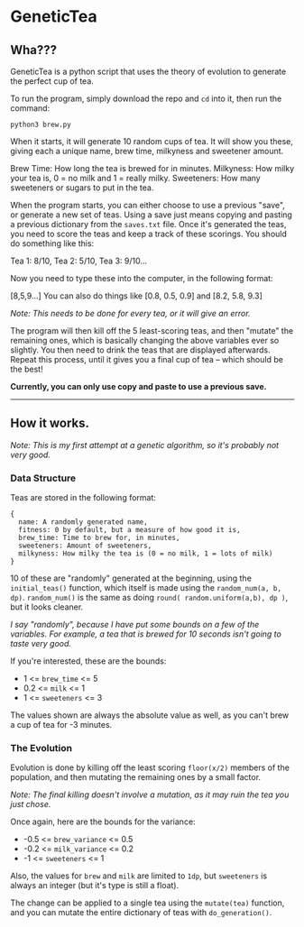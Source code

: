 # GeneticTea

## Wha???

GeneticTea is a python script that uses the theory of evolution to generate the perfect cup of tea.

To run the program, simply download the repo and `cd` into it, then run the command:

    python3 brew.py

When it starts, it will generate 10 random cups of tea. It will show you these, giving each a unique
name, brew time, milkyness and sweetener amount.

Brew Time: How long the tea is brewed for in minutes.
Milkyness: How milky your tea is, 0 = no milk and 1 = really milky.
Sweeteners: How many sweeteners or sugars to put in the tea.

When the program starts, you can either choose to use a previous "save", or generate a new set of
teas. Using a save just means copying and pasting a previous dictionary from the `saves.txt` file.
Once it's generated the teas, you need to score the teas and keep a track of these scorings.
You should do something like this:

Tea 1: 8/10, Tea 2: 5/10, Tea 3: 9/10...

Now you need to type these into the computer, in the following format:

[8,5,9...]
You can also do things like [0.8, 0.5, 0.9] and [8.2, 5.8, 9.3]

*Note: This needs to be done for every tea, or it will give an error.*

The program will then kill off the 5 least-scoring teas, and then "mutate" the remaining ones,
which is basically changing the above variables ever so slightly. You then need to drink the teas that
are displayed afterwards. Repeat this process, until it gives you a final cup of tea – which should be the best!

**Currently, you can only use copy and paste to use a previous save.**

___

## How it works.

*Note: This is my first attempt at a genetic algorithm, so it's probably not very good.*

### Data Structure

Teas are stored in the following format:

    {
      name: A randomly generated name,
      fitness: 0 by default, but a measure of how good it is,
      brew_time: Time to brew for, in minutes,
      sweeteners: Amount of sweeteners,
      milkyness: How milky the tea is (0 = no milk, 1 = lots of milk)
    }

10 of these are "randomly" generated at the beginning, using the `initial_teas()` function, which itself is made using the `random_num(a, b, dp)`. `random_num()` is the same as doing `round( random.uniform(a,b), dp )`, but it looks cleaner.

*I say "randomly", because I have put some bounds on a few of the variables. For example, a tea that is brewed for 10 seconds isn't going to taste very good.*

If you're interested, these are the bounds:

- 1 <= `brew_time` <= 5
- 0.2 <= `milk` <= 1
- 1 <= `sweeteners` <= 3

The values shown are always the absolute value as well, as you can't brew a cup of tea for -3 minutes.

### The Evolution

Evolution is done by killing off the least scoring `floor(x/2)` members of the population, and then mutating the remaining ones by a small factor.

*Note: The final killing doesn't involve a mutation, as it may ruin the tea you just chose.*

Once again, here are the bounds for the variance:

- -0.5 <= `brew_variance` <= 0.5
- -0.2 <= `milk_variance` <= 0.2
- -1 <= `sweeteners` <= 1

Also, the values for `brew` and `milk` are limited to `1dp`, but `sweeteners` is always an integer (but it's type is still a float).

The change can be applied to a single tea using the `mutate(tea)` function, and you can mutate the entire dictionary of teas with `do_generation()`.

